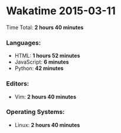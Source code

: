 # Wakatime 2015-03-11

Time Total: **2 hours 40 minutes**

### Languages:
- HTML: **1 hours 52 minutes** 
- JavaScript: **6 minutes** 
- Python: **42 minutes** 

### Editors:
- Vim: **2 hours 40 minutes** 

### Operating Systems:
- Linux: **2 hours 40 minutes** 

